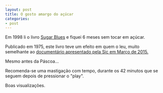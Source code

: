 ```yaml
---
layout: post
title: O gosto amargo do açúcar
categories:
- post
---
```

Em 1998 li o livro [Sugar Blues](https://www.google.pt/?gfe_rd=cr&ei=OpAlVc-dKu-r8wf1q4GICw&gws_rd=ssl#q=sugar+blues+o+gosto+amargo+do+acucar+pdf) e fiquei 6 meses sem tocar em açúcar. 

Publicado em 1975, este livro teve um efeito em quem o leu, muito semelhante ao [documentário apresentado pela Sic em Março de 2015.](http://player.sicnoticias.pt/video/sicnot/2015-04-01-Grande-Reportagem-Interactiva-Somos-o-que-comemos-)

Mesmo antes da Páscoa...

Recomenda-se uma mastigação com tempo, durante os 42 minutos que se seguem depois de pressionar o "play". 

Boas visualizações.  


